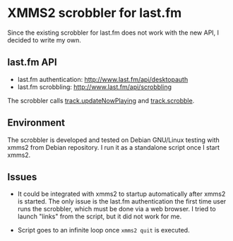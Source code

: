# XMMS2 scrobbler for last.fm

Since the existing scrobbler for last.fm does not work with the new
API, I decided to write my own.

## last.fm API

- last.fm authentication: http://www.last.fm/api/desktopauth
- last.fm scrobbling: http://www.last.fm/api/scrobbling

The scrobbler calls [track.updateNowPlaying](http://www.last.fm/api/show/track.updateNowPlaying) and [track.scrobble](http://www.last.fm/api/show/track.scrobble).

## Environment

The scrobbler is developed and tested on Debian GNU/Linux testing with
xmms2 from Debian repository.
I run it as a standalone script once I start xmms2.

## Issues

- It could be integrated with xmms2 to startup automatically after xmms2
is started.  The only issue is the last.fm authentication the first
time user runs the scrobbler, which must be done via a web browser.  I
tried to launch "links" from the script, but it did not work for me.

- Script goes to an infinite loop once `xmms2 quit` is executed.

